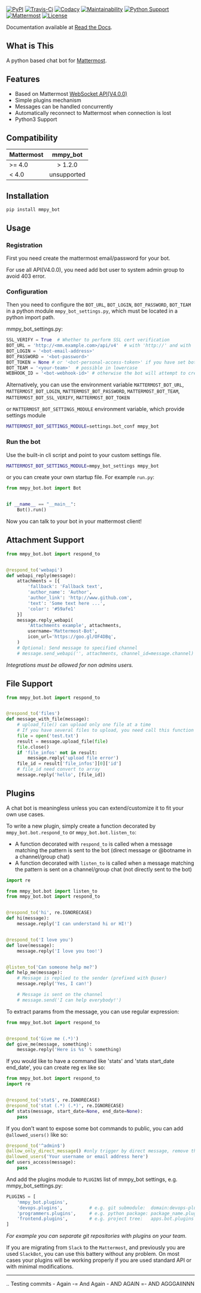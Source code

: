 [![PyPI](https://badge.fury.io/py/mmpy-bot.svg)](https://pypi.org/project/mmpy-bot/)
[![Travis-Ci](https://travis-ci.com/attzonko/mmpy_bot.svg?branch=master)](https://travis-ci.com/attzonko/mmpy_bot)
[![Codacy](https://api.codacy.com/project/badge/grade/b06f3af1d8a04c6faa9a76a4ae3cb483)](https://www.codacy.com/app/attzonko/mmpy_bot)
[![Maintainability](https://api.codeclimate.com/v1/badges/809c8d66aea982d9e3da/maintainability)](https://codeclimate.com/github/attzonko/mmpy_bot/maintainability)
[![Python Support](https://img.shields.io/badge/python-3+-blue.svg)](https://pypi.org/project/mmpy-bot/)
[![Mattermost](https://img.shields.io/badge/mattermost-4.0+-blue.svg)](http://www.mattermost.org)
[![License](https://img.shields.io/badge/license-MIT-green.svg)](https://pypi.org/project/mmpy-bot/)

Documentation available at [Read the Docs](http://mmpy_bot.readthedocs.org/).


## What is This

A python based chat bot for [Mattermost](http://www.mattermost.org).

## Features

* Based on Mattermost [WebSocket API(V4.0.0)](https://api.mattermost.com)
* Simple plugins mechanism
* Messages can be handled concurrently
* Automatically reconnect to Mattermost when connection is lost
* Python3 Support


## Compatibility

|    Mattermost    |  mmpy_bot   |
|------------------|:-----------:|
|     >= 4.0       |  > 1.2.0    |
|     <  4.0       | unsupported |


## Installation

```
pip install mmpy_bot
```

## Usage

### Registration

First you need create the mattermost email/password for your bot.

For use all API(V4.0.0), you need add bot user to system admin group to avoid 403 error.

### Configuration

Then you need to configure the `BOT_URL`, `BOT_LOGIN`, `BOT_PASSWORD`, `BOT_TEAM` in a python module
`mmpy_bot_settings.py`, which must be located in a python import path.


mmpy_bot_settings.py:

```python
SSL_VERIFY = True  # Whether to perform SSL cert verification
BOT_URL = 'http://<mm.example.com>/api/v4'  # with 'http://' and with '/api/v4' path. without trailing slash.
BOT_LOGIN = '<bot-email-address>'
BOT_PASSWORD = '<bot-password>'
BOT_TOKEN = None # or '<bot-personal-access-token>' if you have set bot personal access token.
BOT_TEAM = '<your-team>'  # possible in lowercase
WEBHOOK_ID = '<bot-webhook-id>' # otherwise the bot will attempt to create one
```

Alternatively, you can use the environment variable `MATTERMOST_BOT_URL`,
`MATTERMOST_BOT_LOGIN`, `MATTERMOST_BOT_PASSWORD`, `MATTERMOST_BOT_TEAM`,
`MATTERMOST_BOT_SSL_VERIFY`, `MATTERMOST_BOT_TOKEN`

or `MATTERMOST_BOT_SETTINGS_MODULE` environment variable, which provide settings module

```bash
MATTERMOST_BOT_SETTINGS_MODULE=settings.bot_conf mmpy_bot
```


### Run the bot

Use the built-in cli script and point to your custom settings file.

```bash
MATTERMOST_BOT_SETTINGS_MODULE=mmpy_bot_settings mmpy_bot
```

or you can create your own startup file. For example `run.py`:

```python
from mmpy_bot.bot import Bot


if __name__ == "__main__":
    Bot().run()
```

Now you can talk to your bot in your mattermost client!



## Attachment Support

```python
from mmpy_bot.bot import respond_to


@respond_to('webapi')
def webapi_reply(message):
    attachments = [{
        'fallback': 'Fallback text',
        'author_name': 'Author',
        'author_link': 'http://www.github.com',
        'text': 'Some text here ...',
        'color': '#59afe1'
    }]
    message.reply_webapi(
        'Attachments example', attachments,
        username='Mattermost-Bot',
        icon_url='https://goo.gl/OF4DBq',
    )
    # Optional: Send message to specified channel
    # message.send_webapi('', attachments, channel_id=message.channel)
```

*Integrations must be allowed for non admins users.*


## File Support

```python
from mmpy_bot.bot import respond_to


@respond_to('files')
def message_with_file(message):
    # upload_file() can upload only one file at a time
    # If you have several files to upload, you need call this function several times.
    file = open('test.txt')
    result = message.upload_file(file)
    file.close()
    if 'file_infos' not in result:
        message.reply('upload file error')
    file_id = result['file_infos'][0]['id']
    # file_id need convert to array
    message.reply('hello', [file_id])
```


## Plugins

A chat bot is meaningless unless you can extend/customize it to fit your own use cases.

To write a new plugin, simply create a function decorated by `mmpy_bot.bot.respond_to` or `mmpy_bot.bot.listen_to`:

- A function decorated with `respond_to` is called when a message matching the pattern is sent to the bot (direct message or @botname in a channel/group chat)
- A function decorated with `listen_to` is called when a message matching the pattern is sent on a channel/group chat (not directly sent to the bot)

```python
import re

from mmpy_bot.bot import listen_to
from mmpy_bot.bot import respond_to


@respond_to('hi', re.IGNORECASE)
def hi(message):
    message.reply('I can understand hi or HI!')


@respond_to('I love you')
def love(message):
    message.reply('I love you too!')


@listen_to('Can someone help me?')
def help_me(message):
    # Message is replied to the sender (prefixed with @user)
    message.reply('Yes, I can!')

    # Message is sent on the channel
    # message.send('I can help everybody!')
```

To extract params from the message, you can use regular expression:
```python
from mmpy_bot.bot import respond_to


@respond_to('Give me (.*)')
def give_me(message, something):
    message.reply('Here is %s' % something)
```

If you would like to have a command like 'stats' and 'stats start_date end_date', you can create reg ex like so:

```python
from mmpy_bot.bot import respond_to
import re


@respond_to('stat$', re.IGNORECASE)
@respond_to('stat (.*) (.*)', re.IGNORECASE)
def stats(message, start_date=None, end_date=None):
    pass
```

If you don't want to expose some bot commands to public, you can add `@allowed_users()` like so:

```python
@respond_to('^admin$')
@allow_only_direct_message() #only trigger by direct message, remove this line if you want call this in channel
@allowed_users('Your username or email address here')
def users_access(message):
    pass
```

And add the plugins module to `PLUGINS` list of mmpy_bot settings, e.g. mmpy_bot_settings.py:

```python
PLUGINS = [
    'mmpy_bot.plugins',
    'devops.plugins',          # e.g. git submodule:  domain:devops-plugins.git
    'programmers.plugins',     # e.g. python package: package_name.plugins
    'frontend.plugins',        # e.g. project tree:   apps.bot.plugins
]
```
*For example you can separate git repositories with plugins on your team.*


If you are migrating from `Slack` to the `Mattermost`, and previously you are used `SlackBot`,
you can use this battery without any problem. On most cases your plugins will be working properly
if you are used standard API or with minimal modifications.

----
 .. Testing commits - Again -= And Again - AND AGAIN =- AND AGGGAIINNN
